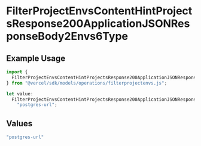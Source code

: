 # FilterProjectEnvsContentHintProjectsResponse200ApplicationJSONResponseBody2Envs6Type

## Example Usage

```typescript
import {
  FilterProjectEnvsContentHintProjectsResponse200ApplicationJSONResponseBody2Envs6Type,
} from "@vercel/sdk/models/operations/filterprojectenvs.js";

let value:
  FilterProjectEnvsContentHintProjectsResponse200ApplicationJSONResponseBody2Envs6Type =
    "postgres-url";
```

## Values

```typescript
"postgres-url"
```